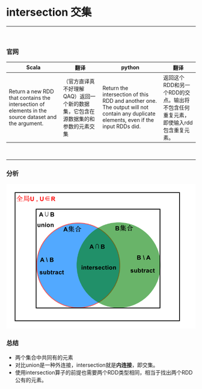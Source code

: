 # intersection 交集

----

<br>

### 官网
| Scala                                                                                                | 翻译 | python | 翻译  |
|------------------------------------------------------------------------------------------------------|---|--------|-----|
| 	Return a new RDD that contains the intersection of elements in the source dataset and the argument. | （官方直译真不好理解QAQ）返回一个新的数据集，它包含在源数据集的和参数的元素交集  |Return the intersection of this RDD and another one. The output will not contain any duplicate elements, even if the input RDDs did.|返回这个RDD和另一个RDD的交点。输出将不包含任何重复元素，即使输入rdd包含重复元素。|


<br>

---

### 分析
![gather](../../../../../../../../Image/gather.png "gather")


### 总结
- 两个集合中共同有的元素
- 对比union是一种外连接，intersection就是**内连接**，即交集。
- 使用intersection算子的前提也需要两个RDD类型相同，相当于找出两个RDD公有的元素。